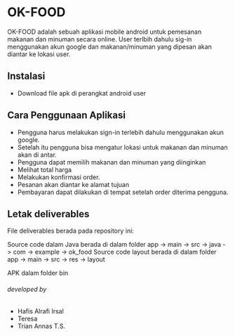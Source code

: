 # OK-FOOD

OK-FOOD adalah sebuah aplikasi mobile android untuk pemesanan makanan dan minuman secara online. User terlbih dahulu sig-in menggunakan akun google dan makanan/minuman yang dipesan akan diantar ke lokasi user.

## Instalasi

- Download file apk di perangkat android user

## Cara Penggunaan Aplikasi

- Pengguna harus melakukan sign-in terlebih dahulu menggunakan akun google. 
- Setelah itu pengguna bisa mengatur lokasi untuk makanan dan minuman akan di antar. 
- Pengguna dapat memilih makanan dan minuman yang diinginkan 
- Melihat total harga 
- Melakukan konfirmasi order. 
- Pesanan akan diantar ke alamat tujuan
- Pembayaran dapat dilakukan di tempat setelah order diterima pengguna.

## Letak deliverables

File deliverables berada pada repository ini:

Source code dalam Java berada di dalam folder app -> main -> src -> java -> com -> example -> ok_food
Source code layout berada di dalam folder app -> main -> src -> res -> layout

APK dalam folder bin

###### developed by
- Hafis Alrafi Irsal
- Teresa
- Trian Annas T.S.
